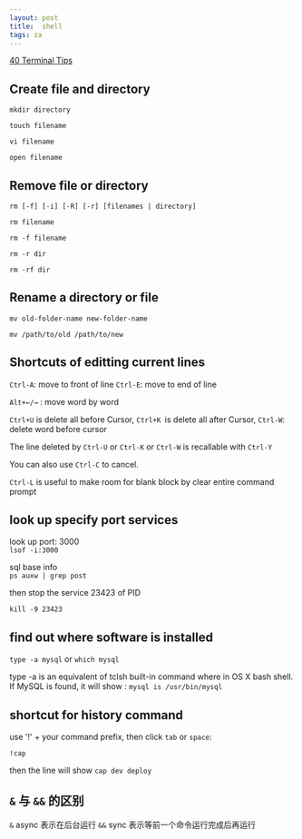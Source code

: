 ```yaml
---
layout: post
title:  shell
tags: za
---
```


[40 Terminal Tips](http://computers.tutsplus.com/tutorials/40-terminal-tips-and-tricks-you-never-thought-you-needed--mac-51192)

## Create file and directory

`mkdir directory`

`touch filename`

`vi filename`

`open filename`


## Remove file or directory

`rm [-f] [-i] [-R] [-r] [filenames | directory]`  

`rm filename`

`rm -f filename`

`rm -r dir`

`rm -rf dir`  

## Rename a directory or file

`mv old-folder-name new-folder-name`

`mv /path/to/old /path/to/new`

## Shortcuts of editting current lines

`Ctrl-A`: move to front of line `Ctrl-E`: move to end of line

`Alt+←/→` : move word by word

`Ctrl+U` is delete all before Cursor, `Ctrl+K `is delete all after Cursor, `Ctrl-W`: delete word before cursor

The line deleted by `Ctrl-U` or `Ctrl-K` or `Ctrl-W` is recallable with `Ctrl-Y`

You can also use `Ctrl-C` to cancel.

`Ctrl-L` is useful to make room for blank block by clear entire command prompt

## look up specify port services
look up port: 3000  
`lsof -i:3000`  

sql base info  
`ps auxw | grep post`  

then stop the service 23423 of PID   

`kill -9 23423`

## find out where software is installed
`type -a mysql` or `which mysql`

type -a is an equivalent of tclsh built-in command where in OS X bash shell. If MySQL is found, it will show :
`mysql is /usr/bin/mysql`

## shortcut for history command
use '!' + your command prefix, then click `tab` or `space`:

`!cap`

then the line will show `cap dev deploy`

## `&` 与 `&&` 的区别

`&` async 表示在后台运行 
`&&` sync 表示等前一个命令运行完成后再运行 